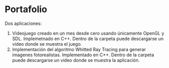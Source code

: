 # Portafolio
Dos aplicaciones:
1) Videojuego creado en un mes desde cero usando únicamente OpenGL y SDL. Implemetnado en C++. Dentro de la carpeta puede descargarse un video donde se muestra el juego.
2) Implementación del algoritmo Whitted Ray Tracing para generar imagenes fotorealistas. Implementado en C++. Dentro de la carpeta puede descargarse un video donde se muestra la aplicación.
